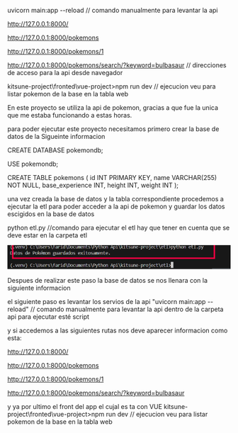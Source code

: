 uvicorn main:app --reload // comando manualmente para levantar la api

http://127.0.0.1:8000/

http://127.0.0.1:8000/pokemons

http://127.0.0.1:8000/pokemons/1

http://127.0.0.1:8000/pokemons/search/?keyword=bulbasaur // direcciones de acceso para la api desde navegador

kitsune-project\fronted\vue-project>npm run dev // ejecucion veu para listar pokemon de la base en la tabla web






En este proyecto se utiliza la api de pokemon, gracias a que fue la unica que me estaba funcionando a estas horas.

para poder ejecutar este proyecto necesitamos primero crear la base de datos de la Sigueinte informacion 

CREATE DATABASE pokemondb;

USE pokemondb;

CREATE TABLE pokemons (
    id INT PRIMARY KEY,
    name VARCHAR(255) NOT NULL,
    base_experience INT,
    height INT,
    weight INT
);

una vez creada la base de datos y la tabla correspondiente procedemos a ejecutar la etl
para poder acceder a la api de pokemon y guardar los datos escigidos en la base de datos

python etl.py //comando para ejecutar el etl hay que tener en cuenta que se deve estar en la carpeta etl 

![Image_Alt](https://github.com/faridgomez/Consumo-de-API/blob/c7011ad02192ef87847c40cd0e1d962eeafbec0b/IMG/ejecucion%20etl.png)


Despues de realizar este paso la base de datos se nos llenara con la siguiente informacion



el siguiente paso es levantar los servios de la api "uvicorn main:app --reload" // comando manualmente para levantar la api dentro de la carpeta api para ejecutar esté script 





y si accedemos a las siguientes rutas nos deve aparecer informacion como esta:

http://127.0.0.1:8000/

http://127.0.0.1:8000/pokemons

http://127.0.0.1:8000/pokemons/1

http://127.0.0.1:8000/pokemons/search/?keyword=bulbasaur 








y ya por ultimo el front del app el cujal es ta con VUE kitsune-project\fronted\vue-project>npm run dev // ejecucion veu para listar pokemon de la base en la tabla web 
